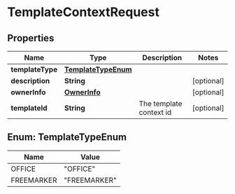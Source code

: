 
# TemplateContextRequest

## Properties
Name | Type | Description | Notes
------------ | ------------- | ------------- | -------------
**templateType** | [**TemplateTypeEnum**](#TemplateTypeEnum) |  | 
**description** | **String** |  |  [optional]
**ownerInfo** | [**OwnerInfo**](OwnerInfo.md) |  |  [optional]
**templateId** | **String** | The template context id |  [optional]


<a name="TemplateTypeEnum"></a>
## Enum: TemplateTypeEnum
Name | Value
---- | -----
OFFICE | &quot;OFFICE&quot;
FREEMARKER | &quot;FREEMARKER&quot;



